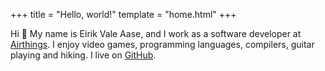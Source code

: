 +++
title = "Hello, world!"
template = "home.html"
+++

Hi :wave: My name is Eirik Vale Aase, and I work as a software developer at [Airthings](https://airthings.com). I enjoy video
games, programming languages, compilers, guitar playing and hiking. I live on [GitHub](https://github.com/eirikvaa).